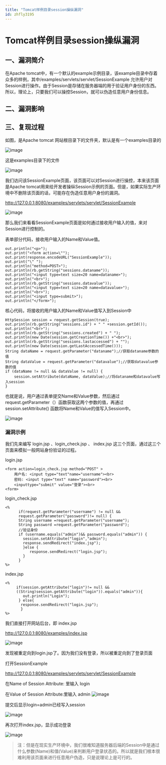 ```yaml
---
title: "Tomcat样例目录session操纵漏洞"
id: zhfly3195
---
```


# Tomcat样例目录session操纵漏洞

## 一、漏洞简介

在Apache tomcat中，有一个默认的example示例目录，该example目录中存着众多的样例，其中/examples/servlets/servlet/SessionExample 允许用户对Session进行操作。由于Session是存储在服务器端的用于验证用户身份的东西。所以，理论上，只要我们可以操控Session，就可以伪造任意用户身份信息。

## 二、漏洞影响

## 三、复现过程

如图，是Apache tomcat 网站根目录下的文件夹，默认是有一个examples目录的

![image](../img/b9b68eb3d7aafae7436be29ac77ad65e.png)

这是examples目录下的文件

![image](../img/ec59f0275d2b163ff1e06e458cde4eb1.png)

我们访问该SessionExample页面，该页面可以对Session进行操控，本来该页面是Apache tomcat用来给开发者操纵Session示例的页面。但是，如果实际生产环境中不删除该页面的话，可能存在伪造任意用户身份的漏洞。

http://127.0.0.1:8080/examples/servlets/servlet/SessionExample

![image](../img/82c8af0a036ac0b1077f1a9edd6e6602.png)

那么我们来看看SessionExample页面是如何通过接收用户输入的值，来对Session进行控制的。

表单部分代码，接收用户输入的Name和Value值。

```
out.println("<p>");
out.print("<form action=\"");
out.print(response.encodeURL("SessionExample"));
out.print("\" ");
out.println("method=POST>");
out.println(rb.getString("sessions.dataname"));
out.println("<input type=text size=20 name=dataname>");
out.println("<br>");
out.println(rb.getString("sessions.datavalue"));
out.println("<input type=text size=20 name=datavalue>");
out.println("<br>");
out.println("<input type=submit>");
out.println("</form>"); 
```

核心代码，将接收的用户输入的Name和Value值写入到Session中

```
HttpSession session = request.getSession(true);
out.println(rb.getString("sessions.id") + " " +session.getId());
out.println("<br>");
out.println(rb.getString("sessions.created") + " ");
out.println(new Date(session.getCreationTime()) +"<br>");
out.println(rb.getString("sessions.lastaccessed") + "");
out.println(new Date(session.getLastAccessedTime()));
String dataName = request.getParameter("dataname");//获取dataname参数的值
String dataValue = request.getParameter("datavalue");//获取datavalue参数的值
if (dataName != null && dataValue != null) {
    session.setAttribute(dataName, dataValue);//将dataname和datavalue写入session
} 
```

也就是说，用户通过表单提交Name和Value参数，然后通过request.getParameter（）函数获取这两个参数的值，再通过session.setAttribute() 函数将Name和Value的值写入Session中。

![image](../img/08417928614cc29d5f92bab89879c996.png)

### 漏洞示例

我们先来编写 login.jsp 、login_check.jsp 、 index.jsp 这三个页面，通过这三个页面来模拟一般网站身份验证的过程。

login.jsp

```
<form action=login_check.jsp method="POST" >  
    用户名: <input type="text"name="username"><br> 
    密码: <input type="text" name="password"><br> 
    <inputtype="submit" value="登录"><br> 
<form> 
```

login_check.jsp

```
<% 
      if(request.getParameter("username") != null && 
      request.getParameter("password")!= null) {  
      String username =request.getParameter("username"); 
      String password =request.getParameter("password"); 
      //验证身份 
      if (username.equals("admin")&& password.equals("admin")) {  
        session.setAttribute("login","admin"); 
        response.sendRedirect("index.jsp"); 
        }else { 
           response.sendRedirect("login.jsp"); 
        }  
      } 
%> 
```

index.jsp

```
<% 
     if(session.getAttribute("login")!= null &&
     ((String)session.getAttribute("login")).equals("admin")){ 
        out.println("Login"); 
      } else{
       response.sendRedirect("login.jsp");
       }
%> 
```

我们直接打开网站后台，即 index.jsp

http://127.0.0.1:8080/examples/index.jsp

![image](../img/47c0e1edf84e0feb61e10ef466091f53.png)

发现被重定向到login.jsp了。因为我们没有登录，所以被重定向到了登录页面

打开SessionExample

http://127.0.0.1:8080/examples/servlets/servlet/SessionExample

在Name of Session Attribute: 里输入 login

在Value of Session Attribute:里输入 admin
![image](../img/0687394e8d8a2bd03f3490a0050ec1f4.png)

提交后显示login=admin已经写入session

![image](../img/23f000eddffae8305b84afd266131d62.png)

再次打开index.jsp，显示成功登录

![image](../img/7ca4cb57d05074c0965e0d9818a087db.png)

> 注：但是在现实生产环境中，我们很难知道服务器后端的Session中是通过什么参数(Name)和值(Value)来判断用户登录状态的。所以就是我们根本很难利用该页面来进行任意用户伪造，只是说理论上是可行的。